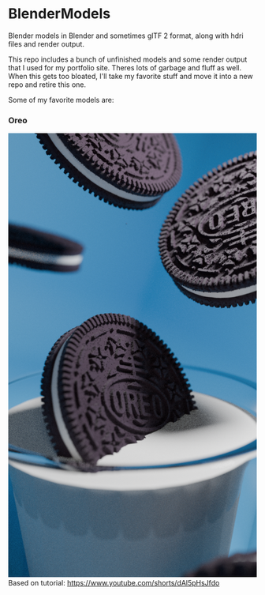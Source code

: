 # BlenderModels
Blender models in Blender and sometimes glTF 2 format, along with hdri files and render output.

This repo includes a bunch of unfinished models and some render output that I used for my portfolio site. Theres lots of garbage and fluff as well. When this gets too bloated, I'll take my favorite stuff and move it into a new repo and retire this one. 

Some of my favorite models are:

### Oreo

![oreo](oreo/oreo.png)
Based on tutorial: https://www.youtube.com/shorts/dAl5pHsJfdo
